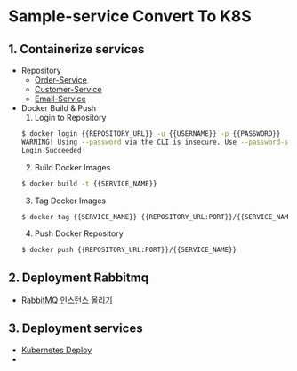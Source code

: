 # Sample-service Convert To K8S

## 1. Containerize services
  - Repository
    - [Order-Service](https://github.com/SDSACT/coe-sample-service/tree/k8s/order-service)
    - [Customer-Service](https://github.com/SDSACT/coe-sample-service/tree/k8s/customer-service)
    - [Email-Service](https://github.com/SDSACT/coe-sample-service/tree/k8s/email-service)
  - Docker Build & Push
    1. Login to Repository
    ```sh
    $ docker login {{REPOSITORY_URL}} -u {{USERNAME}} -p {{PASSWORD}}
    WARNING! Using --password via the CLI is insecure. Use --password-stdin.
    Login Succeeded
    ```
    2. Build Docker Images
    ```sh
    $ docker build -t {{SERVICE_NAME}}
    ```
    3. Tag Docker Images
    ```sh
    $ docker tag {{SERVICE_NAME}} {{REPOSITORY_URL:PORT}}/{{SERVICE_NAME}}
    ```
    4. Push Docker Repository
    ```sh
    $ docker push {{REPOSITORY_URL:PORT}}/{{SERVICE_NAME}}
    ```

## 2. Deployment Rabbitmq
- [RabbitMQ 인스턴스 올리기](https://github.com/SDSACT/coe-kubernetes/blob/master/Convert_To_K8S/rabbitmq/README.md)

## 3. Deployment services
- [Kubernetes Deploy](https://github.com/SDSACT/coe-kubernetes/blob/master/Convert_To_K8S/service_converting/contents/run_content_in_k8s.md)
- 

